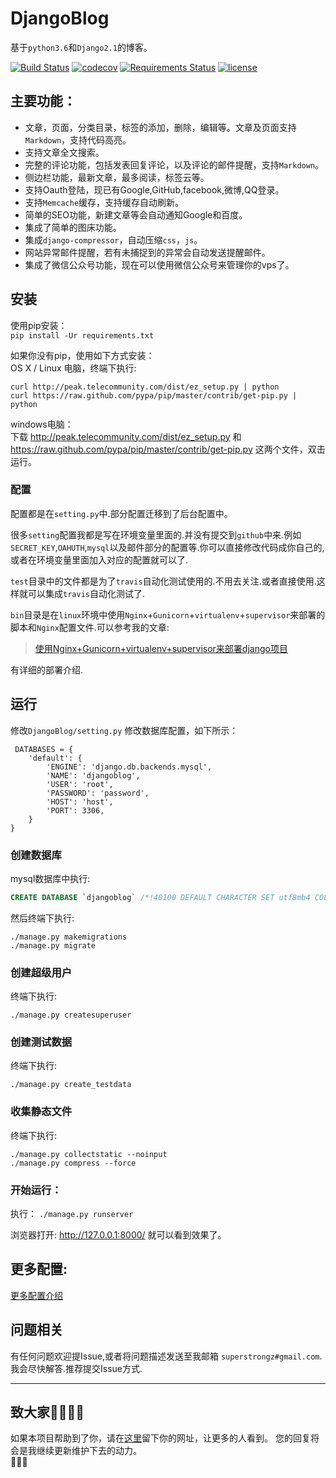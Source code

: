 # DjangoBlog

基于`python3.6`和`Django2.1`的博客。   

[![Build Status](https://travis-ci.org/superstrongz/DjangoBlog.svg?branch=master)](https://travis-ci.org/superstrongz/DjangoBlog) [![codecov](https://codecov.io/gh/superstrongz/DjangoBlog/branch/master/graph/badge.svg)](https://codecov.io/gh/superstrongz/DjangoBlog) [![Requirements Status](https://requires.io/github/superstrongz/DjangoBlog/requirements.svg?branch=master)](https://requires.io/github/superstrongz/DjangoBlog/requirements/?branch=master)  [![license](https://img.shields.io/github/license/superstrongz/djangoblog.svg)]()  

## 主要功能：
- 文章，页面，分类目录，标签的添加，删除，编辑等。文章及页面支持`Markdown`，支持代码高亮。
- 支持文章全文搜索。
- 完整的评论功能，包括发表回复评论，以及评论的邮件提醒，支持`Markdown`。
- 侧边栏功能，最新文章，最多阅读，标签云等。
- 支持Oauth登陆，现已有Google,GitHub,facebook,微博,QQ登录。
- 支持`Memcache`缓存，支持缓存自动刷新。
- 简单的SEO功能，新建文章等会自动通知Google和百度。
- 集成了简单的图床功能。
- 集成`django-compressor`，自动压缩`css`，`js`。
- 网站异常邮件提醒，若有未捕捉到的异常会自动发送提醒邮件。
- 集成了微信公众号功能，现在可以使用微信公众号来管理你的vps了。
## 安装
使用pip安装：  
`pip install -Ur requirements.txt`

如果你没有pip，使用如下方式安装：    
OS X / Linux 电脑，终端下执行:  

    curl http://peak.telecommunity.com/dist/ez_setup.py | python
    curl https://raw.github.com/pypa/pip/master/contrib/get-pip.py | python

windows电脑：  
 下载 http://peak.telecommunity.com/dist/ez_setup.py 和 https://raw.github.com/pypa/pip/master/contrib/get-pip.py 这两个文件，双击运行。  

### 配置
配置都是在`setting.py`中.部分配置迁移到了后台配置中。

很多`setting`配置我都是写在环境变量里面的.并没有提交到`github`中来.例如`SECRET_KEY`,`OAHUTH`,`mysql`以及邮件部分的配置等.你可以直接修改代码成你自己的,或者在环境变量里面加入对应的配置就可以了.

`test`目录中的文件都是为了`travis`自动化测试使用的.不用去关注.或者直接使用.这样就可以集成`travis`自动化测试了.

`bin`目录是在`linux`环境中使用`Nginx`+`Gunicorn`+`virtualenv`+`supervisor`来部署的脚本和`Nginx`配置文件.可以参考我的文章:

>[使用Nginx+Gunicorn+virtualenv+supervisor来部署django项目](https://www.lylinux.org/%E4%BD%BF%E7%94%A8nginxgunicornvirtualenvsupervisor%E6%9D%A5%E9%83%A8%E7%BD%B2django%E9%A1%B9%E7%9B%AE.html)

有详细的部署介绍.


## 运行

 修改`DjangoBlog/setting.py` 修改数据库配置，如下所示：

     DATABASES = {
        'default': {
            'ENGINE': 'django.db.backends.mysql',
            'NAME': 'djangoblog',
            'USER': 'root',
            'PASSWORD': 'password',
            'HOST': 'host',
            'PORT': 3306,
        }
    }

### 创建数据库
mysql数据库中执行:
```sql
CREATE DATABASE `djangoblog` /*!40100 DEFAULT CHARACTER SET utf8mb4 COLLATE utf8mb4_unicode_ci */;
```
 然后终端下执行:

    ./manage.py makemigrations
    ./manage.py migrate
### 创建超级用户

 终端下执行:

    ./manage.py createsuperuser
### 创建测试数据
终端下执行:

    ./manage.py create_testdata
### 收集静态文件
终端下执行:  

    ./manage.py collectstatic --noinput
    ./manage.py compress --force
### 开始运行：
 执行：
 `./manage.py runserver`





 浏览器打开: http://127.0.0.1:8000/  就可以看到效果了。
## 更多配置:
[更多配置介绍](/bin/config.md)
 ## 问题相关

 有任何问题欢迎提Issue,或者将问题描述发送至我邮箱 `superstrongz#gmail.com`.我会尽快解答.推荐提交Issue方式.  
 
 ---
 ## 致大家🙋‍♀️🙋‍♂️
 如果本项目帮助到了你，请在[这里](https://github.com/superstrongz/DjangoBlog/issues/214)留下你的网址，让更多的人看到。
您的回复将会是我继续更新维护下去的动力。  
🙏🙏🙏
